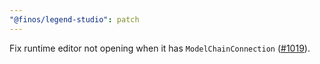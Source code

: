 ```yaml
---
"@finos/legend-studio": patch
---
```


Fix runtime editor not opening when it has `ModelChainConnection` ([#1019](https://github.com/finos/legend-studio/issues/1019)).
